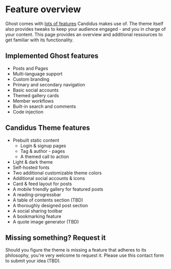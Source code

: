 # Feature overview

Ghost comes with [lots of features](https://ghost.org/feature-index/) Candidus makes use of. The theme itself also provides tweaks to keep your audience engaged - and you in charge of your content. This page provides an overview and additional ressources to get familiar with its functionality.

## Implemented Ghost features

- Posts and Pages
- Multi-language support
- Custom branding
- Primary and secondary navigation
- Basic social accounts
- Themed gallery cards
- Member workflows
- Built-in search and comments
- Code injection

## Candidus Theme features

- Prebuilt static content
  - Login & signup pages
  - Tag & author - pages
  - A themed call to action
- Light & dark theme
- Self-hosted fonts
- Two additional customizable theme colors
- Additional social accounts & icons
- Card & feed layout for posts
- A mobile friendly gallery for featured posts
- A reading-progressbar
- A table of contents section (TBD)
- A thoroughly designed post section
- A social sharing toolbar
- A bookmarking feature
- A quote image generator (TBD)

## Missing something? Request it

Should you figure the theme is missing a feature that adheres to its philosophy, you're very welcome to request it. Please use this contact form to submit your idea (TBD).